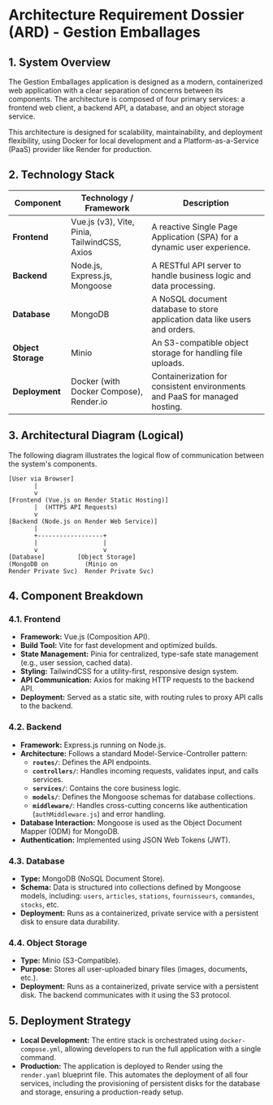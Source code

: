 # Architecture Requirement Dossier (ARD) - Gestion Emballages

## 1. System Overview

The Gestion Emballages application is designed as a modern, containerized web application with a clear separation of concerns between its components. The architecture is composed of four primary services: a frontend web client, a backend API, a database, and an object storage service.

This architecture is designed for scalability, maintainability, and deployment flexibility, using Docker for local development and a Platform-as-a-Service (PaaS) provider like Render for production.

## 2. Technology Stack

| Component         | Technology / Framework                                       | Description                                                              |
| ----------------- | ------------------------------------------------------------ | ------------------------------------------------------------------------ |
| **Frontend**      | Vue.js (v3), Vite, Pinia, TailwindCSS, Axios                 | A reactive Single Page Application (SPA) for a dynamic user experience.  |
| **Backend**       | Node.js, Express.js, Mongoose                                | A RESTful API server to handle business logic and data processing.       |
| **Database**      | MongoDB                                                      | A NoSQL document database to store application data like users and orders. |
| **Object Storage**| Minio                                                        | An S3-compatible object storage for handling file uploads.               |
| **Deployment**    | Docker (with Docker Compose), Render.io                      | Containerization for consistent environments and PaaS for managed hosting. |

## 3. Architectural Diagram (Logical)

The following diagram illustrates the logical flow of communication between the system's components.

```
[User via Browser]
       |
       v
[Frontend (Vue.js on Render Static Hosting)]
       |  (HTTPS API Requests)
       v
[Backend (Node.js on Render Web Service)]
       |
       +------------------+
       |                  |
       v                  v
[Database]         [Object Storage]
(MongoDB on          (Minio on
Render Private Svc)  Render Private Svc)
```

## 4. Component Breakdown

### 4.1. Frontend
- **Framework:** Vue.js (Composition API).
- **Build Tool:** Vite for fast development and optimized builds.
- **State Management:** Pinia for centralized, type-safe state management (e.g., user session, cached data).
- **Styling:** TailwindCSS for a utility-first, responsive design system.
- **API Communication:** Axios for making HTTP requests to the backend API.
- **Deployment:** Served as a static site, with routing rules to proxy API calls to the backend.

### 4.2. Backend
- **Framework:** Express.js running on Node.js.
- **Architecture:** Follows a standard Model-Service-Controller pattern:
    - **`routes/`**: Defines the API endpoints.
    - **`controllers/`**: Handles incoming requests, validates input, and calls services.
    - **`services/`**: Contains the core business logic.
    - **`models/`**: Defines the Mongoose schemas for database collections.
    - **`middleware/`**: Handles cross-cutting concerns like authentication (`authMiddleware.js`) and error handling.
- **Database Interaction:** Mongoose is used as the Object Document Mapper (ODM) for MongoDB.
- **Authentication:** Implemented using JSON Web Tokens (JWT).

### 4.3. Database
- **Type:** MongoDB (NoSQL Document Store).
- **Schema:** Data is structured into collections defined by Mongoose models, including: `users`, `articles`, `stations`, `fournisseurs`, `commandes`, `stocks`, etc.
- **Deployment:** Runs as a containerized, private service with a persistent disk to ensure data durability.

### 4.4. Object Storage
- **Type:** Minio (S3-Compatible).
- **Purpose:** Stores all user-uploaded binary files (images, documents, etc.).
- **Deployment:** Runs as a containerized, private service with a persistent disk. The backend communicates with it using the S3 protocol.

## 5. Deployment Strategy
- **Local Development:** The entire stack is orchestrated using `docker-compose.yml`, allowing developers to run the full application with a single command.
- **Production:** The application is deployed to Render using the `render.yaml` blueprint file. This automates the deployment of all four services, including the provisioning of persistent disks for the database and storage, ensuring a production-ready setup.
